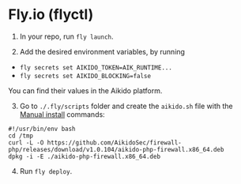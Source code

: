 # Fly.io (flyctl)

1. In your repo, run `fly launch`.

2. Add the desired environment variables, by running

- `fly secrets set AIKIDO_TOKEN=AIK_RUNTIME...`
- `fly secrets set AIKIDO_BLOCKING=false`

You can find their values in the Aikido platform.

3. Go to `./.fly/scripts` folder and create the `aikido.sh` file with the [Manual install](../README.md#Manual-install) commands:

```
#!/usr/bin/env bash
cd /tmp
curl -L -O https://github.com/AikidoSec/firewall-php/releases/download/v1.0.104/aikido-php-firewall.x86_64.deb
dpkg -i -E ./aikido-php-firewall.x86_64.deb
```

4. Run `fly deploy`.